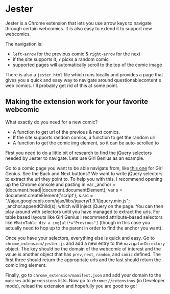 Jester
======

Jester is a Chrome extension that lets you use arrow
keys to navigate through certain webcomics. It is also easy
to extend it to support new webcomics. 

The navigation is:
 * `left-arrow` for the previous comic & `right-arrow` for the next
 * if the site supports it, `r` picks a random comic
 * supported pages will automatically scroll to the top of the comic image

There is also a `jester.html` file which runs locally and
provides a page that gives you a quick and easy way to
navigate around questionablecontent's web comics. I'll
probably get rid of this at some point.

Making the extension work for your favorite webcomic
----------------------------------------------------
What exactly do you need for a new comic?
 * A function to get url of the previous & next comics.
 * If the site supports random comics, a function to get the random url.
 * A function to get the comic img element, so it can be auto-scrolled to

First you need to do a little bit of research to find the jQuery
selectors needed by Jester to navigate. Lets use Girl Genius as
an example.

Go to a comic page you want to be able navigate from, like [this
one](http://www.girlgeniusonline.com/comic.php?date=20021206) for Girl Genius.
See the Back and Next buttons? We want to write jQuery selectors to extract the
uri they point to. To help you with this, I recommend opening up the Chrome
console and pasting in
	var _anchor = (document.head||document.documentElement);
	var s = document.createElement('script');
	s.src = "//ajax.googleapis.com/ajax/libs/jquery/1.9.1/jquery.min.js";
	_anchor.appendChild(s);
which will inject jQuery on the page. You can then play around with selectors
until you have managed to extract the uris. For table based layouts like Girl
Genius I recommend attribute-based selectors like `#MainTable div a
img[alt*="Previous"]` (though in this case you actually need to hop up to the
parent in order to find the anchor you want).

Once you have your selectors, everything else is quick and easy. Go to
`chrome_extension/jester.js` and add a new entry to the `navigatorDirectory`
object. The key should be the domain of the webcomic of interest and the value
is another object that has `prev`, `next`, `random`, and `comic` defined. The
first three should return the appropriate urls and the last should return the
comic img element.

Finally, go to `chrome_extension/manifest.json` and add your domain to the
`matches` adn `permissions` lists. Now go to `chrome://extensions` (in
Developer mode), reload the extension and hopefully you are good to go!

